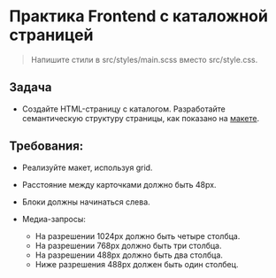 # Практика Frontend с каталожной страницей

> Напишите стили в src/styles/main.scss вместо src/style.css.

## Задача
- Создайте HTML-страницу с каталогом. Разработайте семантическую структуру страницы, как показано на [макете](https://www.figma.com/file/ojkArVazq7vsX0nbpn9CxZ/Moyo-%2F-Catalog-(ENG)?node-id=32249%3A354).

## Требования:
- Реализуйте макет, используя grid.
- Расстояние между карточками должно быть 48px.
- Блоки должны начинаться слева.

- Медиа-запросы:
  - На разрешении 1024px должно быть четыре столбца.
  - На разрешении 768px должно быть три столбца.
  - На разрешении 488px должно быть два столбца.
  - Ниже разрешения 488px должен быть один столбец.
